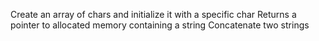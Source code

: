 Create an array of chars and initialize it with a specific char
Returns a pointer to allocated memory containing a string
Concatenate two strings
